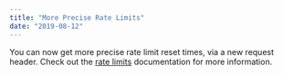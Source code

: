 ```yaml
---
title: "More Precise Rate Limits"
date: "2019-08-12"
---
```


You can now get more precise rate limit reset times, via a new request header. Check out the [rate limits](/docs/topics/rate-limits) documentation for more information.
